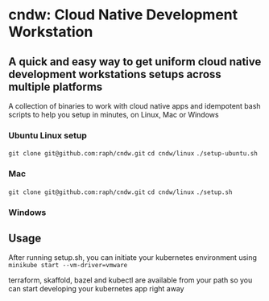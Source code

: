 # cndw: Cloud Native Development Workstation
## A quick and easy way to get uniform cloud native development workstations setups across multiple platforms

A collection of binaries to work with cloud native apps and idempotent bash scripts to help you setup in minutes, on Linux, Mac or Windows


### Ubuntu Linux setup

`git clone git@github.com:raph/cndw.git`
`cd cndw/linux`
`./setup-ubuntu.sh`


### Mac

`git clone git@github.com:raph/cndw.git`
`cd cndw/linux`
`./setup.sh`


### Windows


## Usage

After running setup.sh, you can initiate your kubernetes environment using `minikube start --vm-driver=vmware` 

terraform, skaffold, bazel and kubectl are available from your path so you can start developing your kubernetes app right away

